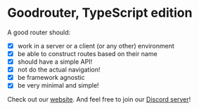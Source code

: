 # Goodrouter, TypeScript edition

A good router should:

- [x] work in a server or a client (or any other) environment
- [x] be able to construct routes based on their name
- [x] should have a simple API!
- [x] not do the actual navigation!
- [x] be framework agnostic
- [x] be very minimal and simple!

Check out our [website](https://www.goodrouter.org). And feel free to join our [Discord server](https://discord.gg/BJ8v7xTq8d)!
